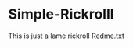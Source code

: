 # Simple-Rickrolll
This is just a lame rickroll
[Redme.txt](https://github.com/Abhigyan-Sachan/Simple-Rickrolll/files/6676123/Redme.txt)
